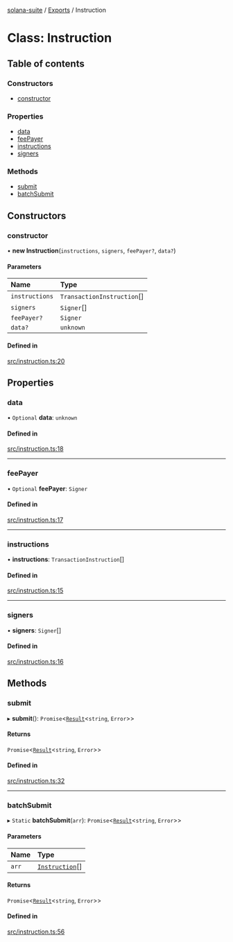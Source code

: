 [solana-suite](../README.md) / [Exports](../modules.md) / Instruction

# Class: Instruction

## Table of contents

### Constructors

- [constructor](Instruction.md#constructor)

### Properties

- [data](Instruction.md#data)
- [feePayer](Instruction.md#feepayer)
- [instructions](Instruction.md#instructions)
- [signers](Instruction.md#signers)

### Methods

- [submit](Instruction.md#submit)
- [batchSubmit](Instruction.md#batchsubmit)

## Constructors

### constructor

• **new Instruction**(`instructions`, `signers`, `feePayer?`, `data?`)

#### Parameters

| Name | Type |
| :------ | :------ |
| `instructions` | `TransactionInstruction`[] |
| `signers` | `Signer`[] |
| `feePayer?` | `Signer` |
| `data?` | `unknown` |

#### Defined in

[src/instruction.ts:20](https://github.com/fukaoi/solana-suite/blob/3d6e966/src/instruction.ts#L20)

## Properties

### data

• `Optional` **data**: `unknown`

#### Defined in

[src/instruction.ts:18](https://github.com/fukaoi/solana-suite/blob/3d6e966/src/instruction.ts#L18)

___

### feePayer

• `Optional` **feePayer**: `Signer`

#### Defined in

[src/instruction.ts:17](https://github.com/fukaoi/solana-suite/blob/3d6e966/src/instruction.ts#L17)

___

### instructions

• **instructions**: `TransactionInstruction`[]

#### Defined in

[src/instruction.ts:15](https://github.com/fukaoi/solana-suite/blob/3d6e966/src/instruction.ts#L15)

___

### signers

• **signers**: `Signer`[]

#### Defined in

[src/instruction.ts:16](https://github.com/fukaoi/solana-suite/blob/3d6e966/src/instruction.ts#L16)

## Methods

### submit

▸ **submit**(): `Promise`<[`Result`](../modules.md#result)<`string`, `Error`\>\>

#### Returns

`Promise`<[`Result`](../modules.md#result)<`string`, `Error`\>\>

#### Defined in

[src/instruction.ts:32](https://github.com/fukaoi/solana-suite/blob/3d6e966/src/instruction.ts#L32)

___

### batchSubmit

▸ `Static` **batchSubmit**(`arr`): `Promise`<[`Result`](../modules.md#result)<`string`, `Error`\>\>

#### Parameters

| Name | Type |
| :------ | :------ |
| `arr` | [`Instruction`](Instruction.md)[] |

#### Returns

`Promise`<[`Result`](../modules.md#result)<`string`, `Error`\>\>

#### Defined in

[src/instruction.ts:56](https://github.com/fukaoi/solana-suite/blob/3d6e966/src/instruction.ts#L56)
